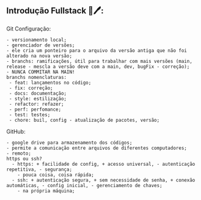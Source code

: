 
## Introdução Fullstack 📓🖊:

Git Configuração:

    - versionamento local;
    - gerenciador de versões;
    - ele cria um ponteiro para o arquivo da versão antiga que não foi alterado na nova versão;
    - branchs: ramificações, útil para trabalhar com mais versões (main, release - mescla a versão deve com a main, dev, bugFix - correção);
    - NUNCA COMMITAR NA MAIN!
    branchs nomenclaturas:
     - feat: lançamentos no código;
     - fix: correção;
     - docs: documentação;
     - style: estilização;
     - refactor: refazer;
     - perf: perfomance;
     - test: testes;
     - chore: buil, config - atualização de pacotes, versão;

GitHub:

    - google drive para armazenamento dos códigos;
    - permite a comunicação entre arquivos de diferentes computadores;
    - remoto;
    https ou ssh?
      - https: + facilidade de config, + acesso universal, - autenticação repetitiva, - segurança;
        - pouca coisa, coisa rápida;
      - ssh: + autenticação segura, + sem necessidade de senha, + conexão automáticas, - config inicial, - gerenciamento de chaves;
        - na própria máquina;
    